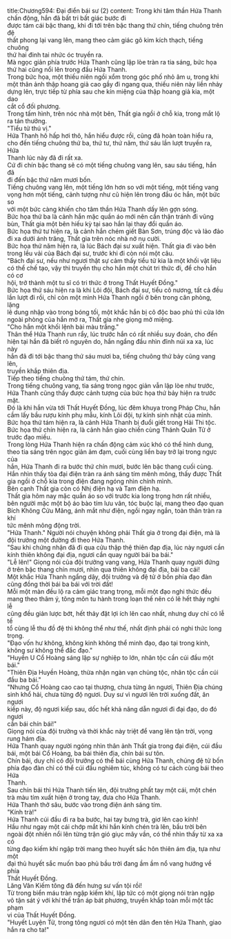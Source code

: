 title:Chương594: Đại điển bái sư (2)
content:
Trong khi tâm thần Hứa Thanh chấn động, hắn đã bất tri bất giác bước đi<br>được tám cái bậc thang, khi đi tới trên bậc thang thứ chín, tiếng chuông trên đệ<br>thất phong lại vang lên, mang theo cảm giác gõ kim kích thạch, tiếng chuông<br>thứ hai đinh tai nhức óc truyền ra.<br>Mà ngọc giản phía trước Hứa Thanh cũng lập lòe tràn ra tia sáng, bức họa<br>thứ hai cũng nổi lên trong đầu Hứa Thanh.<br>Trong bức họa, một thiếu niên ngồi xổm trong góc phố nhỏ âm u, trong khi<br>một thân ảnh thập hoang giả cao gầy đi ngang qua, thiếu niên này liền nhảy<br>dựng lên, trực tiếp từ phía sau che kín miệng của thập hoang giả kia, một dao<br>cắt cổ đối phương.<br>Trong tấm hình, trên nóc nhà một bên, Thất gia ngồi ở chỗ kia, trong mắt lộ<br>ra tán thưởng.<br>"Tiểu tử thú vị."<br>Hứa Thanh hô hấp hơi thô, hắn hiểu được rồi, cũng đã hoàn toàn hiểu ra,<br>cho đến tiếng chuông thứ ba, thứ tư, thứ năm, thứ sáu lần lượt truyền ra, Hứa<br>Thanh lúc này đã đi rất xa.<br>Cứ đi chín bậc thang sẽ có một tiếng chuông vang lên, sau sáu tiếng, hắn đã<br>đi đến bậc thứ năm mươi bốn.<br>Tiếng chuông vang lên, một tiếng lớn hơn so với một tiếng, một tiếng vang<br>vọng hơn một tiếng, cảnh tượng như cũ hiện lên trong đầu óc hắn, một bức so<br>với một bức càng khiến cho tâm thần Hứa Thanh dấy lên gợn sóng.<br>Bức họa thứ ba là cảnh hắn mặc quần áo mới nên cẩn thận tránh đi vũng<br>bùn, Thất gia một bên hiếu kỳ tại sao hắn lại thay đổi quần áo.<br>Bức họa thứ tư hiện ra, là cảnh hắn chém giết Bàn Sơn, trúng độc và lảo đảo<br>đi xa dưới ánh trăng, Thất gia trên nóc nhà nở nụ cười.<br>Bức họa thứ năm hiện ra, là lúc Bách đại sư xuất hiện. Thất gia đi vào bên<br>trong lều vải của Bách đại sư, trước khi đi còn nói một câu.<br>"Bách đại sư, nếu như ngươi thật sự cảm thấy tiểu tử kia là một khối vật liệu<br>có thể chế tạo, vậy thì truyền thụ cho hắn một chút tri thức đi, để cho hắn có cơ<br>hội, trở thành một tu sĩ có tri thức ở trong Thất Huyết Đồng."<br>Bức họa thứ sáu hiện ra là khi Lôi đội, Bách đại sư, tiểu cô nương, tất cả đều<br>lần lượt đi rồi, chỉ còn một mình Hứa Thanh ngồi ở bên trong căn phòng, lặng<br>lẽ dung nhập vào trong bóng tối, một khắc hắn bị cô độc bao phủ thì cửa lớn<br>ngoài phòng của hắn mở ra, Thất gia nhẹ giọng mở miệng.<br>"Cho hắn một khối lệnh bài màu trắng."<br>Thân thể Hứa Thanh run rẩy, lúc trước hắn có rất nhiều suy đoán, cho đến<br>hiện tại hắn đã biết rõ nguyên do, hắn ngẩng đầu nhìn đỉnh núi xa xa, lúc này<br>hắn đã đi tới bậc thang thứ sáu mươi ba, tiếng chuông thứ bảy cũng vang lên,<br>truyền khắp thiên địa.<br>Tiếp theo tiếng chuông thứ tám, thứ chín.<br>Trong tiếng chuông vang, tia sáng trong ngọc giản vẫn lập lòe như trước,<br>Hứa Thanh cũng thấy được cảnh tượng của bức họa thứ bảy hiện ra trước mặt.<br>Đó là khi hắn vừa tới Thất Huyết Đồng, lúc đêm khuya trong Pháp Chu, hắn<br>cầm lấy bầu rượu kính phụ mẫu, kính Lôi đội, tự kính sinh nhật của mình.<br>Bức họa thứ tám hiện ra, là cảnh Hứa Thanh bị đuổi giết trong Hải Thi tộc.<br>Bức họa thứ chín hiện ra, là cảnh hắn giao chiến cùng Thánh Quân Tử ở<br>trước đạo miếu.<br>Trong lòng Hứa Thanh hiện ra chấn động cảm xúc khó có thể hình dung,<br>theo tia sáng trên ngọc giản ảm đạm, cuối cùng liền bay trở lại trong ngực của<br>hắn, Hứa Thanh đi ra bước thứ chín mươi, bước lên bậc thang cuối cùng.<br>Hắn nhìn thấy tòa đại điện tràn ra ánh sáng tím mênh mông, thấy được Thất<br>gia ngồi ở chỗ kia trong điện đang ngóng nhìn chính mình.<br>Bên cạnh Thất gia còn có Nhị điện hạ và Tam điện hạ.<br>Thất gia hôm nay mặc quần áo so với trước kia long trọng hơn rất nhiều,<br>bên người mặc một bộ áo bào tím lưu vân, tóc buộc lại, mang theo đạo quan<br>Bích Không Cửu Mãng, ánh mắt như điện, ngồi ngay ngắn, toàn thân tràn ra khí<br>tức mênh mông động trời.<br>"Hứa Thanh." Người nói chuyện không phải Thất gia ở trong đại điện, mà là<br>đội trưởng một đường đi theo Hứa Thanh.<br>"Sau khi chứng nhận đã đi qua cửu thập thệ thiên đạp địa, lúc này ngươi cần<br>kính thiên không đại địa, ngươi cần quay người bái ba bái."<br>"Lễ lên!" Giọng nói của đội trưởng vang vang, Hứa Thanh quay người đứng<br>ở trên bậc thang chín mươi, nhìn qua thiên không đại địa, bái ba cái!<br>Một khắc Hứa Thanh ngẩng dậy, đội trưởng và đệ tử ở bốn phía đạo đàn<br>cũng đồng thời bái ba bái với trời đất!<br>Mỗi một màn đều lộ ra cảm giác trang trọng, mỗi một đạo nghi thức đều<br>mang theo thâm ý, tông môn tu hành trong loạn thế nên có lẽ hết thảy nghi lễ<br>cũng đều giản lược bớt, hết thảy đặt lợi ích lên cao nhất, nhưng duy chỉ có lễ tế<br>tổ cùng lễ thu đồ đệ thì không thể như thế, nhất định phải có nghi thức long<br>trọng.<br>"Đạo vốn hư không, không kinh không thể minh đạo, đạo tại trong kinh,<br>không sư không thể đắc đạo."<br>"Huyền U Cổ Hoàng sáng lập sự nghiệp to lớn, nhân tộc cần cúi đầu một<br>bái."<br>"Thiên Địa Huyền Hoàng, thừa nhận ngàn vạn chủng tộc, nhân tộc cần cúi<br>đầu ba bái."<br>"Nhưng Cổ Hoàng cao cao tại thượng, chưa từng ân ngươi, Thiên Địa chúng<br>sinh khổ hải, chưa từng độ ngươi. Duy sư vì ngươi lên trời xuống đất, ân ngươi<br>kiếp này, độ ngươi kiếp sau, dốc hết khả năng dẫn ngươi đi đại đạo, do đó ngươi<br>cần bái chín bái!"<br>Giọng nói của đội trưởng và thời khắc này triệt để vang lên tận trời, vọng<br>rung hám địa.<br>Hứa Thanh quay người ngóng nhìn thân ảnh Thất gia trong đại điện, cúi đầu<br>bái, một bái Cổ Hoàng, ba bái thiên địa, chín bái sư tôn.<br>Chín bái, duy chỉ có đội trưởng có thể bái cùng Hứa Thanh, chúng đệ tử bốn<br>phía đạo đàn chỉ có thể cúi đầu nghiêm túc, không có tư cách cùng bái theo Hứa<br>Thanh.<br>Sau chín bái thì Hứa Thanh tiến lên, đội trưởng phất tay một cái, một chén<br>trà màu tím xuất hiện ở trong tay, đưa cho Hứa Thanh.<br>Hứa Thanh thở sâu, bước vào trong điện ánh sáng tím.<br>"Kính trà!"<br>Hứa Thanh cúi đầu đi ra ba bước, hai tay bưng trà, giơ lên cao kính!<br>Hầu như ngay một cái chớp mắt khi hắn kính chén trà lên, bầu trời bên<br>ngoài đột nhiên nổi lên từng trận gió giục mây vần, có thể nhìn thấy từ xa xa có<br>từng đạo kiếm khí ngập trời mang theo huyết sắc hôn thiên ám địa, tựa như một<br>đại thủ huyết sắc muốn bao phủ bầu trời đang ầm ầm nổ vang hướng về phía<br>Thất Huyết Đồng.<br>Lăng Vân Kiếm tông đã đến hưng sư vấn tội rồi!<br>Từ trong biển máu tràn ngập kiếm khí, lập tức có một giọng nói tràn ngập<br>vô tận sát ý với khí thế trấn áp bát phương, truyền khắp toàn mỗi một tấc phạm<br>vi của Thất Huyết Đồng.<br>"Huyết Luyện Tử, trong tông ngươi có một tên dân đen tên Hứa Thanh, giao<br>hắn ra cho ta!"